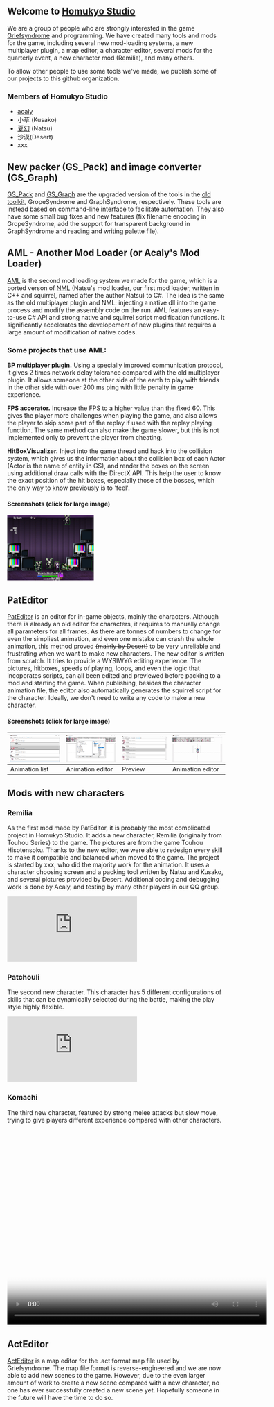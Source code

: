 ## Welcome to [Homukyo Studio](https://github.com/GriefSyndromeModderTools)

We are a group of people who are strongly interested in the game [Griefsyndrome](https://wiki.puella-magi.net/Grief_Syndrome) and programming. We have created many tools and mods for the game, including several new mod-loading systems, a new multiplayer plugin, a map editor, a character editor, several mods for the quarterly event, a new character mod (Remilia), and many others.

To allow other people to use some tools we've made, we publish some of our projects to this github organization.

### Members of Homukyo Studio
* [acaly](https://github.com/acaly)
* 小草 (Kusako)
* [夏幻](https://github.com/akemimadoka) (Natsu)
* 沙漠(Desert)
* xxx

## New packer (GS_Pack) and image converter (GS_Graph)
[GS_Pack](https://github.com/GriefSyndromeModderTools/GS_Pack) and [GS_Graph](https://github.com/GriefSyndromeModderTools/GS_graph) are the upgraded version of the tools in the [old toolkit](https://wiki.puella-magi.net/Talk:Grief_Syndrome#Mod_toolkit), GropeSyndrome and GraphSyndrome, respectively. These tools are instead based on command-line interface to facilitate automation. They also have some small bug fixes and new features (fix filename encoding in GropeSyndrome, add the support for transparent background in GraphSyndrome and reading and writing palette file).

## AML - Another Mod Loader (or Acaly's Mod Loader)
[AML](https://github.com/GriefSyndromeModderTools/AML2) is the second mod loading system we made for the game, which is a ported verson of [NML](https://github.com/GriefSyndromeModderTools/GSModloader) (Natsu's mod loader, our first mod loader, written in C++ and squirrel, named after the author Natsu) to C#. The idea is the same as the old multiplayer plugin and NML: injecting a native dll into the game process and modify the assembly code on the run. AML features an easy-to-use C# API and strong native and squirrel script modification functions. It significantly accelerates the developement of new plugins that requires a large amount of modification of native codes.

### Some projects that use AML:
**BP multiplayer plugin.** Using a specially improved communication protocol, it gives 2 times network delay tolerance compared with the old multiplayer plugin. It allows someone at the other side of the earth to play with friends in the other side with over 200 ms ping with little penalty in game experience.

**FPS accerator.** Increase the FPS to a higher value than the fixed 60. This gives the player more challenges when playing the game, and also allows the player to skip some part of the replay if used with the replay playing function. The same method can also make the game slower, but this is not implemented only to prevent the player from cheating.

**HitBoxVisualizer.** Inject into the game thread and hack into the collision system, which gives us the information about the collision box of each Actor (Actor is the name of entity in GS), and render the boxes on the screen using additional draw calls with the DirectX API. This help the user to know the exact position of the hit boxes, especially those of the bosses, which the only way to know previously is to 'feel'.

#### Screenshots (click for large image)

<a href="https://github.com/GriefSyndromeModderTools/GriefSyndromeModderTools.github.io/tree/master/images/hit1.png"><img src="images/hit1.png" width="200"></a>

## PatEditor
[PatEditor](https://github.com/GriefSyndromeModderTools/GS_PatEditor) is an editor for in-game objects, mainly the characters. Although there is already an old editor for characters, it requires to manually change all parameters for all frames. As there are tonnes of numbers to change for even the simpliest animation, and even one mistake can crash the whole animation, this method proved ~~(mainly by Desert)~~ to be very unreliable and frustrating when we want to make new characters. The new editor is written from scratch. It tries to provide a WYSIWYG editing experience. The pictures, hitboxes, speeds of playing, loops, and even the logic that incoporates scripts, can all been edited and previewed before packing to a mod and starting the game. When publishing, besides the character animation file, the editor also automatically generates the squirrel script for the character. Ideally, we don't need to write any code to make a new character.

#### Screenshots (click for large image)

|<a href="https://github.com/GriefSyndromeModderTools/GriefSyndromeModderTools.github.io/tree/master/images/pat1.png">![screenshot](images/pat1.png)</a>|<a href="https://github.com/GriefSyndromeModderTools/GriefSyndromeModderTools.github.io/tree/master/images/pat2.png">![screenshot](images/pat2.png)</a>|<a href="https://github.com/GriefSyndromeModderTools/GriefSyndromeModderTools.github.io/tree/master/images/pat3.gif">![screenshot](images/pat3.gif)</a>|<a href="https://github.com/GriefSyndromeModderTools/GriefSyndromeModderTools.github.io/tree/master/images/pat5.gif">![screenshot](images/pat5.gif)</a>|
|------|------|------|------|
|Animation list|Animation editor|Preview|Animation editor|

## Mods with new characters

### Remilia
As the first mod made by PatEditor, it is probably the most complicated project in Homukyo Studio. It adds a new character, Remilia (originally from Touhou Series) to the game. The pictures are from the game Touhou Hisotensoku. Thanks to the new editor, we were able to redesign every skill to make it compatible and balanced when moved to the game. The project is started by xxx, who did the majority work for the animation. It uses a character choosing screen and a packing tool written by Natsu and Kusako, and several pictures provided by Desert. Additional coding and debugging work is done by Acaly, and testing by many other players in our QQ group.

<iframe src="https://player.bilibili.com/player.html?aid=15530055&cid=25273215&page=1" scrolling="no" border="0" frameborder="no" framespacing="0" allowfullscreen="true"> </iframe>

### Patchouli
The second new character. This character has 5 different configurations of skills that can be dynamically selected during the battle, making the play style highly flexible.

<iframe src="https://player.bilibili.com/player.html?aid=80506517&cid=139248668&page=1" scrolling="no" border="0" frameborder="no" framespacing="0" allowfullscreen="true"> </iframe>

### Komachi

The third new character, featured by strong melee attacks but slow move, trying to give players different experience compared with other characters.

<script src="http://vjs.zencdn.net/4.0/video.js"></script>

<video id="pelican-installation" class="video-js vjs-default-skin" controls
preload="auto" width="600" height="450" poster="https://github.com/GriefSyndromeModderTools/GriefSyndromeModderTools.github.io/raw/master/images/KomachiMod111Preview.png"
data-setup="{}">
<source src="https://github.com/GriefSyndromeModderTools/GriefSyndromeModderTools.github.io/raw/master/images/KomachiMod111.mp4" type='video/mp4'>
</video>

## ActEditor
[ActEditor](https://github.com/GriefSyndromeModderTools/GS_ActEdit) is a map editor for the .act format map file used by Griefsyndrome. The map file format is reverse-engineered and we are now able to add new scenes to the game. However, due to the even larger amount of work to create a new scene compared with a new character, no one has ever successfully created a new scene yet. Hopefully someone in the future will have the time to do so.
